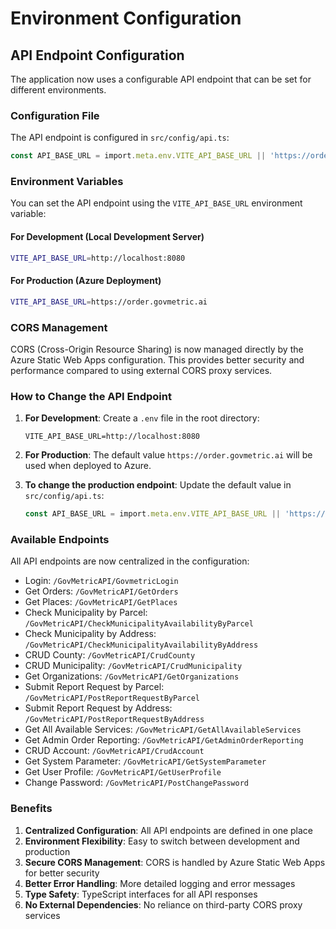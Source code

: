 # Environment Configuration

## API Endpoint Configuration

The application now uses a configurable API endpoint that can be set for different environments.

### Configuration File
The API endpoint is configured in `src/config/api.ts`:

```typescript
const API_BASE_URL = import.meta.env.VITE_API_BASE_URL || 'https://order.govmetric.ai';
```

### Environment Variables

You can set the API endpoint using the `VITE_API_BASE_URL` environment variable:

#### For Development (Local Development Server)
```bash
VITE_API_BASE_URL=http://localhost:8080
```

#### For Production (Azure Deployment)
```bash
VITE_API_BASE_URL=https://order.govmetric.ai
```

### CORS Management

CORS (Cross-Origin Resource Sharing) is now managed directly by the Azure Static Web Apps configuration. This provides better security and performance compared to using external CORS proxy services.

### How to Change the API Endpoint

1. **For Development**: Create a `.env` file in the root directory:
   ```
   VITE_API_BASE_URL=http://localhost:8080
   ```

2. **For Production**: The default value `https://order.govmetric.ai` will be used when deployed to Azure.

3. **To change the production endpoint**: Update the default value in `src/config/api.ts`:
   ```typescript
   const API_BASE_URL = import.meta.env.VITE_API_BASE_URL || 'https://your-new-api-endpoint.com';
   ```

### Available Endpoints

All API endpoints are now centralized in the configuration:

- Login: `/GovMetricAPI/GovmetricLogin`
- Get Orders: `/GovMetricAPI/GetOrders`
- Get Places: `/GovMetricAPI/GetPlaces`
- Check Municipality by Parcel: `/GovMetricAPI/CheckMunicipalityAvailabilityByParcel`
- Check Municipality by Address: `/GovMetricAPI/CheckMunicipalityAvailabilityByAddress`
- CRUD County: `/GovMetricAPI/CrudCounty`
- CRUD Municipality: `/GovMetricAPI/CrudMunicipality`
- Get Organizations: `/GovMetricAPI/GetOrganizations`
- Submit Report Request by Parcel: `/GovMetricAPI/PostReportRequestByParcel`
- Submit Report Request by Address: `/GovMetricAPI/PostReportRequestByAddress`
- Get All Available Services: `/GovMetricAPI/GetAllAvailableServices`
- Get Admin Order Reporting: `/GovMetricAPI/GetAdminOrderReporting`
- CRUD Account: `/GovMetricAPI/CrudAccount`
- Get System Parameter: `/GovMetricAPI/GetSystemParameter`
- Get User Profile: `/GovMetricAPI/GetUserProfile`
- Change Password: `/GovMetricAPI/PostChangePassword`

### Benefits

1. **Centralized Configuration**: All API endpoints are defined in one place
2. **Environment Flexibility**: Easy to switch between development and production
3. **Secure CORS Management**: CORS is handled by Azure Static Web Apps for better security
4. **Better Error Handling**: More detailed logging and error messages
5. **Type Safety**: TypeScript interfaces for all API responses
6. **No External Dependencies**: No reliance on third-party CORS proxy services